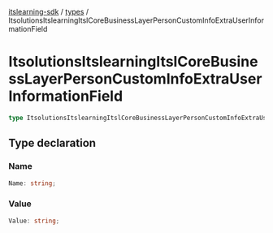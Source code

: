 [itslearning-sdk](../../modules.md) / [types](../index.md) / ItsolutionsItslearningItslCoreBusinessLayerPersonCustomInfoExtraUserInformationField

# ItsolutionsItslearningItslCoreBusinessLayerPersonCustomInfoExtraUserInformationField

```ts
type ItsolutionsItslearningItslCoreBusinessLayerPersonCustomInfoExtraUserInformationField = object;
```

## Type declaration

### Name

```ts
Name: string;
```

### Value

```ts
Value: string;
```
